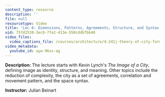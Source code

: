 ```yaml
---
content_type: resource
description: ''
file: null
resourcetype: Video
title: 'Lec 6: Dimensions, Patterns, Agreements, Structure, and Syntax'
uid: 757d2538-3ec8-77e2-413e-550cddbfbb48
video_files:
  video_captions_file: /courses/architecture/4-241j-theory-of-city-form-spring-2013/video-lectures/lec-6-dimensions-patterns-agreements-structure-and-syntax/ayw-96xs-ag.vtt
video_metadata:
  youtube_id: ayw-96xs-ag
---
```


**Description:** The lecture starts with Kevin Lynch's _The Image of a City_, defining image as identity, structure, and meaning. Other topics include the reduction of complexity, the city as a set of agreements, correlation and movement pattern, and the space syntax.

**Instructor:** Julian Beinart